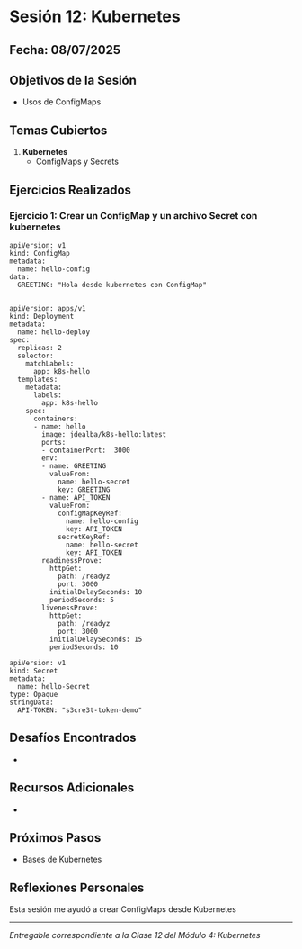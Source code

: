 # Sesión 12: Kubernetes

## Fecha: 08/07/2025

## Objetivos de la Sesión

- Usos de ConfigMaps

## Temas Cubiertos

1. **Kubernetes**
   - ConfigMaps y Secrets

## Ejercicios Realizados

### Ejercicio 1: Crear un ConfigMap y un archivo Secret con kubernetes

```kubernetes
apiVersion: v1
kind: ConfigMap
metadata:
  name: hello-config 
data: 
  GREETING: "Hola desde kubernetes con ConfigMap"
  
  
apiVersion: apps/v1
kind: Deployment
metadata: 
  name: hello-deploy 
spec:
  replicas: 2
  selector:
    matchLabels:
      app: k8s-hello
  templates:
    metadata:
      labels:
        app: k8s-hello
    spec:
      containers:
      - name: hello
        image: jdealba/k8s-hello:latest
        ports:
        - containerPort:  3000
        env:
        - name: GREETING
          valueFrom:
            name: hello-secret
            key: GREETING
        - name: API_TOKEN
          valueFrom:
            configMapKeyRef:
              name: hello-config
              key: API_TOKEN
            secretKeyRef:
              name: hello-secret 
              key: API_TOKEN
        readinessProve:
          httpGet:
            path: /readyz
            port: 3000
          initialDelaySeconds: 10
          periodSeconds: 5
        livenessProve:
          httpGet:
            path: /readyz
            port: 3000
          initialDelaySeconds: 15
          periodSeconds: 10
		  
apiVersion: v1
kind: Secret
metadata:
  name: hello-Secret
type: Opaque
stringData:
  API-TOKEN: "s3cre3t-token-demo"
```
## Desafíos Encontrados

- 

## Recursos Adicionales

- 

## Próximos Pasos

- Bases de Kubernetes

## Reflexiones Personales

Esta sesión me ayudó a crear ConfigMaps desde Kubernetes

---

*Entregable correspondiente a la Clase 12 del Módulo 4: Kubernetes*